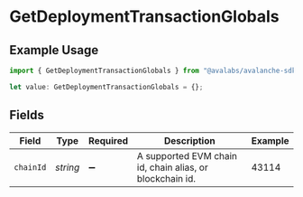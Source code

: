 # GetDeploymentTransactionGlobals

## Example Usage

```typescript
import { GetDeploymentTransactionGlobals } from "@avalabs/avalanche-sdk/models/operations";

let value: GetDeploymentTransactionGlobals = {};
```

## Fields

| Field                                                    | Type                                                     | Required                                                 | Description                                              | Example                                                  |
| -------------------------------------------------------- | -------------------------------------------------------- | -------------------------------------------------------- | -------------------------------------------------------- | -------------------------------------------------------- |
| `chainId`                                                | *string*                                                 | :heavy_minus_sign:                                       | A supported EVM chain id, chain alias, or blockchain id. | 43114                                                    |